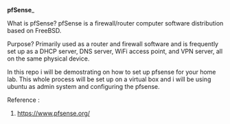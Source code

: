**pfSense**_

What is pfSense?
pfSense is a firewall/router computer software distribution based on FreeBSD. 

Purpose? 
Primarily used as a router and firewall software and is frequently set up as a DHCP server, DNS server, WiFi access point, and VPN server, all on the same physical device.

In this repo i will be demostrating on how to set up pfsense for your home lab. This whole process will be set up on a virtual box and i will be using ubuntu as admin system and configuring the pfsense. 

Reference : 

1. https://www.pfsense.org/
   
